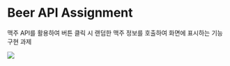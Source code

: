 # Beer API Assignment

맥주 API를 활용하여 버튼 클릭 시 랜덤한 맥주 정보를 호출하여 화면에 표시하는 기능 구현 과제

![](https://i.imgur.com/vsugliQ.gif)
